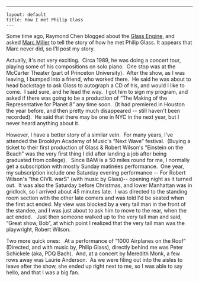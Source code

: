   ---
    layout: default
    title: How I met Philip Glass
    ---
<P>Some time ago, Raymond Chen blogged about the <A href="http://blogs.msdn.com/oldnewthing/archive/2004/02/04/67385.aspx">Glass Engine</A>, and asked&nbsp;<A href="http://weblogs.asp.net/marcmill">Marc Miller</A> to tell the story of how he met Philip Glass. It appears that Marc never did, so I'll post my story.</P>
<P>Actually, it's not very exciting.&nbsp; Circa 1989, he was doing a concert tour, playing some of his compositions on solo piano.&nbsp; One stop was at the McCarter Theater (part of Princeton University).&nbsp; After the show, as I was leaving, I bumped into a friend, who worked there.&nbsp; He said he was about to head backstage to ask Glass to autograph a CD of his, and would I like to come.&nbsp; I said sure, and he lead the way.&nbsp; I got him to sign my program, and asked if there was going to be a production of &#8220;The Making of the Representative for Planet 8&#8221; any time soon.&nbsp; (It had premiered in Houston the year before, and then pretty much disappeared -- still haven't been recorded).&nbsp; He said that there may be one in NYC in the next year, but I never heard anything about it.</P>
<P>However, I have a better story of a similar vein.&nbsp; For many years, I've attended the Brooklyn Academy of Music's &#8220;Next Wave&#8221; festival.&nbsp; (Buying a ticket to their first production of Glass &amp; Robert Wilson's &#8220;Einstein on the Beach&#8221; was the very first thing I did after landing a job after being graduated from college).&nbsp;&nbsp; Since BAM is a 50 miles round for me, I normally get a subscription with mostly Sunday matin&#233;es performance.&nbsp; One year, my subscription include one Saturday evening performance -- For Robert Wilson's &#8220;the CIVIL warS&#8221; (with music by Glass)-- opening night as it turned out.&nbsp; It was also the Saturday before Christmas, and lower Manhattan was in gridlock, so I arrived about 45 minutes late.&nbsp; I was directed to the standing room section with the other late comers and was told I'd be seated when the first act ended. My view was blocked by a very tall man in the front of the standee, and I was just about to ask him to move to the rear, when the act ended.&nbsp;&nbsp; Just then someone walked up to the very tall man and said, &#8220;Great show, Bob&#8221;, at which point I realized that the very tall man was the playwright, Robert Wilson.</P>
<P>Two more quick ones:&nbsp;&nbsp; At a performance of &#8220;1000 Airplanes on the Roof&#8221;&nbsp; (Directed, and with music by, Philip Glass), directly behind me was Peter <SPAN class=hed>Schickele (aka, PDQ Bach).&nbsp; And, at a concert by Meredith Monk, a few rows away was Laurie Anderson.&nbsp; As we were filing out into the aisles to leave after the show, she ended up right next to me, so I was able to say hello, and that I was a big fan.</SPAN></P>
<P><SPAN class=hed></SPAN>&nbsp;</P>